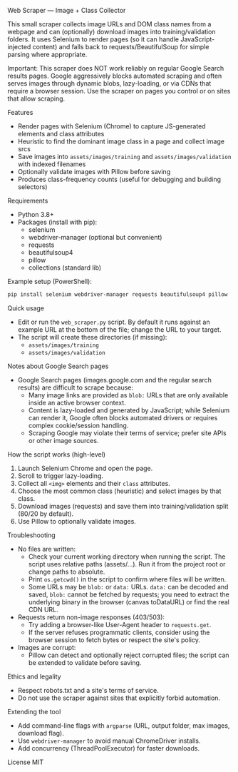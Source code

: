 Web Scraper — Image + Class Collector

This small scraper collects image URLs and DOM class names from a webpage and can (optionally) download images into training/validation folders. It uses Selenium to render pages (so it can handle JavaScript-injected content) and falls back to requests/BeautifulSoup for simple parsing where appropriate.

Important: This scraper does NOT work reliably on regular Google Search results pages. Google aggressively blocks automated scraping and often serves images through dynamic blobs, lazy-loading, or via CDNs that require a browser session. Use the scraper on pages you control or on sites that allow scraping.

Features
- Render pages with Selenium (Chrome) to capture JS-generated <img> elements and class attributes
- Heuristic to find the dominant image class in a page and collect image srcs
- Save images into `assets/images/training` and `assets/images/validation` with indexed filenames
- Optionally validate images with Pillow before saving
- Produces class-frequency counts (useful for debugging and building selectors)

Requirements
- Python 3.8+
- Packages (install with pip):
  - selenium
  - webdriver-manager (optional but convenient)
  - requests
  - beautifulsoup4
  - pillow
  - collections (standard lib)

Example setup (PowerShell):

```powershell
pip install selenium webdriver-manager requests beautifulsoup4 pillow
```

Quick usage
- Edit or run the `web_scraper.py` script. By default it runs against an example URL at the bottom of the file; change the URL to your target.
- The script will create these directories (if missing):
  - `assets/images/training`
  - `assets/images/validation`

Notes about Google Search pages
- Google Search pages (images.google.com and the regular search results) are difficult to scrape because:
  - Many image links are provided as `blob:` URLs that are only available inside an active browser context.
  - Content is lazy-loaded and generated by JavaScript; while Selenium can render it, Google often blocks automated drivers or requires complex cookie/session handling.
  - Scraping Google may violate their terms of service; prefer site APIs or other image sources.

How the script works (high-level)
1. Launch Selenium Chrome and open the page.
2. Scroll to trigger lazy-loading.
3. Collect all `<img>` elements and their `class` attributes.
4. Choose the most common class (heuristic) and select images by that class.
5. Download images (requests) and save them into training/validation split (80/20 by default).
6. Use Pillow to optionally validate images.

Troubleshooting
- No files are written:
  - Check your current working directory when running the script. The script uses relative paths (assets/...). Run it from the project root or change paths to absolute.
  - Print `os.getcwd()` in the script to confirm where files will be written.
  - Some URLs may be `blob:` or `data:` URLs. `data:` can be decoded and saved, `blob:` cannot be fetched by requests; you need to extract the underlying binary in the browser (canvas toDataURL) or find the real CDN URL.
- Requests return non-image responses (403/503):
  - Try adding a browser-like User-Agent header to `requests.get`.
  - If the server refuses programmatic clients, consider using the browser session to fetch bytes or respect the site's policy.
- Images are corrupt:
  - Pillow can detect and optionally reject corrupted files; the script can be extended to validate before saving.

Ethics and legality
- Respect robots.txt and a site's terms of service.
- Do not use the scraper against sites that explicitly forbid automation.

Extending the tool
- Add command-line flags with `argparse` (URL, output folder, max images, download flag).
- Use `webdriver-manager` to avoid manual ChromeDriver installs.
- Add concurrency (ThreadPoolExecutor) for faster downloads.

License
MIT

